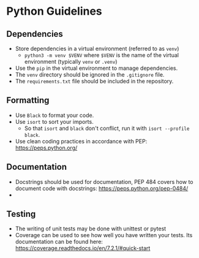 # Python Guidelines

## Dependencies

-   Store dependencies in a virtual environment (referred to as `venv`)
    -   `python3 -m venv $VENV` where `$VENV` is the name of the virtual environment (typically `venv` or `.venv`)
-   Use the `pip` in the virtual environment to manage dependencies.
-   The `venv` directory should be ignored in the `.gitignore` file.
-   The `requirements.txt` file should be included in the repository.

## Formatting

-   Use `Black` to format your code.
-   Use `isort` to sort your imports.
    -   So that `isort` and `black` don't conflict, run it with `isort --profile black`.
-   Use clean coding practices in accordance with PEP: https://peps.python.org/

## Documentation

-   Docstrings should be used for documentation, PEP 484 covers how to document code with docstrings: https://peps.python.org/pep-0484/
-

## Testing

-   The writing of unit tests may be done with unittest or pytest
-   Coverage can be used to see how well you have written your tests. Its documentation can be found here: https://coverage.readthedocs.io/en/7.2.1/#quick-start
